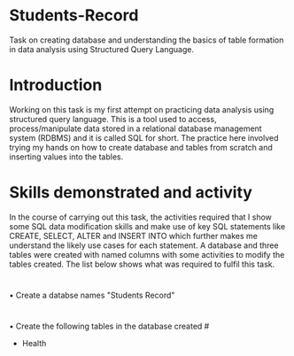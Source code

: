 # Students-Record
Task on creating database and understanding the basics of table formation in data analysis using Structured Query Language.
# Introduction
Working on this task is my first attempt on practicing data analysis using structured query language. This is a tool used to access, process/manipulate data stored in a relational database management system (RDBMS) and  it is called SQL for short. The practice here involved trying my hands on how to create  database and tables from scratch and inserting values into the tables.
# Skills demonstrated and activity
In the course of carrying out this task, the activities required that I show some SQL data modification skills and make use of key SQL statements like CREATE, SELECT, ALTER and INSERT INTO which further makes me understand the likely use cases for each statement. A database and three tables were created with named columns with some activities to modify the tables created. The list below shows what was required to fulfil this task.
#
• Create a databse names "Students Record"
#
• Create the following tables in the database created #
- Health 
